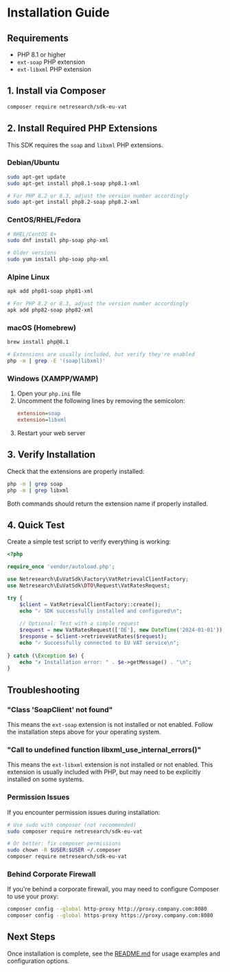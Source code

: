 # Installation Guide

## Requirements

- PHP 8.1 or higher
- `ext-soap` PHP extension
- `ext-libxml` PHP extension

## 1. Install via Composer

```bash
composer require netresearch/sdk-eu-vat
```

## 2. Install Required PHP Extensions

This SDK requires the `soap` and `libxml` PHP extensions.

### Debian/Ubuntu

```bash
sudo apt-get update
sudo apt-get install php8.1-soap php8.1-xml

# For PHP 8.2 or 8.3, adjust the version number accordingly
sudo apt-get install php8.2-soap php8.2-xml
```

### CentOS/RHEL/Fedora

```bash
# RHEL/CentOS 8+
sudo dnf install php-soap php-xml

# Older versions
sudo yum install php-soap php-xml
```

### Alpine Linux

```bash
apk add php81-soap php81-xml

# For PHP 8.2 or 8.3, adjust the version number accordingly
apk add php82-soap php82-xml
```

### macOS (Homebrew)

```bash
brew install php@8.1

# Extensions are usually included, but verify they're enabled
php -m | grep -E '(soap|libxml)'
```

### Windows (XAMPP/WAMP)

1. Open your `php.ini` file
2. Uncomment the following lines by removing the semicolon:
   ```ini
   extension=soap
   extension=libxml
   ```
3. Restart your web server

## 3. Verify Installation

Check that the extensions are properly installed:

```bash
php -m | grep soap
php -m | grep libxml
```

Both commands should return the extension name if properly installed.

## 4. Quick Test

Create a simple test script to verify everything is working:

```php
<?php

require_once 'vendor/autoload.php';

use Netresearch\EuVatSdk\Factory\VatRetrievalClientFactory;
use Netresearch\EuVatSdk\DTO\Request\VatRatesRequest;

try {
    $client = VatRetrievalClientFactory::create();
    echo "✓ SDK successfully installed and configured\n";
    
    // Optional: Test with a simple request
    $request = new VatRatesRequest(['DE'], new DateTime('2024-01-01'));
    $response = $client->retrieveVatRates($request);
    echo "✓ Successfully connected to EU VAT service\n";
    
} catch (\Exception $e) {
    echo "✗ Installation error: " . $e->getMessage() . "\n";
}
```

## Troubleshooting

### "Class 'SoapClient' not found"

This means the `ext-soap` extension is not installed or not enabled. Follow the installation steps above for your operating system.

### "Call to undefined function libxml_use_internal_errors()"

This means the `ext-libxml` extension is not installed or not enabled. This extension is usually included with PHP, but may need to be explicitly installed on some systems.

### Permission Issues

If you encounter permission issues during installation:

```bash
# Use sudo with composer (not recommended)
sudo composer require netresearch/sdk-eu-vat

# Or better: fix composer permissions
sudo chown -R $USER:$USER ~/.composer
composer require netresearch/sdk-eu-vat
```

### Behind Corporate Firewall

If you're behind a corporate firewall, you may need to configure Composer to use your proxy:

```bash
composer config --global http-proxy http://proxy.company.com:8080
composer config --global https-proxy https://proxy.company.com:8080
```

## Next Steps

Once installation is complete, see the [README.md](README.md) for usage examples and configuration options.